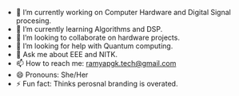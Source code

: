 
- 🔭 I’m currently working on Computer Hardware and Digital Signal procesing.
- 🌱 I’m currently learning Algorithms and DSP.
- 👯 I’m looking to collaborate on hardware projects.
- 🤔 I’m looking for help with Quantum computing.
- 💬 Ask me about EEE and NITK.
- 📫 How to reach me: ramyapgk.tech@gmail.com
- 😄 Pronouns: She/Her
- ⚡ Fun fact: Thinks perosnal branding is overated.
